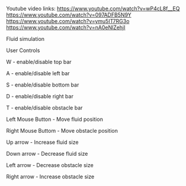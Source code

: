 Youtube video links:
https://www.youtube.com/watch?v=wP4cL8f__EQ
https://www.youtube.com/watch?v=097ADFB5N9Y
https://www.youtube.com/watch?v=ymu5IT7RG3o
https://www.youtube.com/watch?v=nA0eNlZehjI

Fluid simulation

User Controls

W - enable/disable top bar

A - enable/disable left bar

S - enable/disable bottom bar

D - enable/disable right bar

T - enable/disable obstacle bar

Left Mouse Button - Move fluid position

Right Mouse Buttom - Move obstacle position

Up arrow - Increase fluid size

Down arrow - Decrease fluid size

Left arrow - Decrease obstacle size

Right arrow - Increase obstacle size
